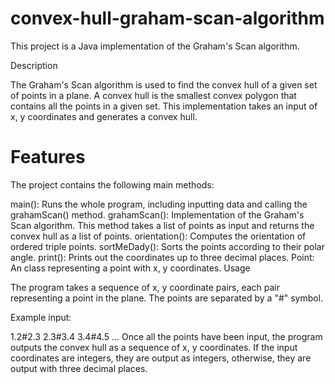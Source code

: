 # convex-hull-graham-scan-algorithm



This project is a Java implementation of the Graham's Scan algorithm.

Description

The Graham's Scan algorithm is used to find the convex hull of a given set of points in a plane. A convex hull is the smallest convex polygon that contains all the points in a given set. This implementation takes an input of x, y coordinates and generates a convex hull.

# Features

The project contains the following main methods:

main(): Runs the whole program, including inputting data and calling the grahamScan() method.
grahamScan(): Implementation of the Graham's Scan algorithm. This method takes a list of points as input and returns the convex hull as a list of points.
orientation(): Computes the orientation of ordered triple points.
sortMeDady(): Sorts the points according to their polar angle.
print(): Prints out the coordinates up to three decimal places.
Point: An class representing a point with x, y coordinates.
Usage

The program takes a sequence of x, y coordinate pairs, each pair representing a point in the plane. The points are separated by a "#" symbol.

Example input:

1.2#2.3
2.3#3.4
3.4#4.5
...
Once all the points have been input, the program outputs the convex hull as a sequence of x, y coordinates. 
If the input coordinates are integers, they are output as integers, otherwise, they are output with three decimal places.
